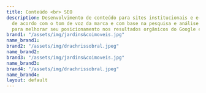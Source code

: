 ```yaml
---
title: Conteúdo <br> SEO
description: Desenvolvimento de conteúdo para sites institucionais e e-commerces,
  de acordo com o tom de voz da marca e com base na pesquisa e análise de palavras-chave
  para melhorar seu posicionamento nos resultados orgânicos do Google e outros buscadores.
brand1: "/assets/img/jardins&coimoveis.jpg"
name_brand1:
brand2: "/assets/img/drachrissobral.jpeg"
name_brand2:
brand3: "/assets/img/jardins&coimoveis.jpg"
name_brand3:
brand4: "/assets/img/drachrissobral.jpeg"
name_brand4:
layout: default
---
```


